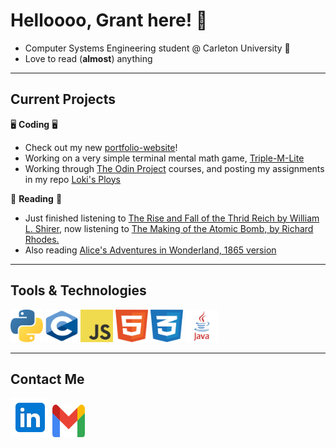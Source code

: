 # Helloooo, Grant here! 👋

- Computer Systems Engineering student @ Carleton University 🍁
- Love to read (**almost**) anything

---

## Current Projects

🖥️ **Coding** 🖥️

- Check out my new [portfolio-website](https://gachuzia.github.io/portfolio-website/)!
- Working on a very simple terminal mental math game, [Triple-M-Lite](https://github.com/GAchuzia/triple-m-lite)
- Working through [The Odin Project](https://www.theodinproject.com/) courses, and posting my assignments in my repo [Loki's Ploys](https://gachuzia.github.io/loki-ploys)

📖 **Reading** 📖

- Just finished listening to [The Rise and Fall of the Thrid Reich by William L. Shirer](https://en.wikipedia.org/wiki/The_Rise_and_Fall_of_the_Third_Reich), now listening to [The Making of the Atomic Bomb, by Richard Rhodes.](https://en.wikipedia.org/wiki/The_Making_of_the_Atomic_Bomb)
- Also reading [Alice's Adventures in Wonderland, 1865 version](https://en.wikipedia.org/wiki/Alice%27s_Adventures_in_Wonderland)

---

## Tools & Technologies  

<div>
    <img height="52" width="52" src="media/python.svg"/>  
    <img height="52" width="52" src="media/c.svg"/>
    <img height="52" width="52" src="media/javascript.svg"/>
    <img height="52" width="52" src="media/html5.svg"/>
    <img height="52" width="52" src="media/css3.svg"/>
    <img height="52" width="52" src="media/java.svg"/>
</div>

---

## Contact Me

[<img src="media\linkedin icon.svg" width="63" height="63">](https://www.linkedin.com/in/grant-achuzia-8259251b8/)
[<img src="media\Gmail icon.svg" width="52" height="52">](mailto:achuziaduby@gmail.com)

<!---
GAchuzia/GAchuzia is a ✨ special ✨ repository because its `README.md` (this file) appears on your GitHub profile.
You can click the Preview link to take a look at your changes.
--->
